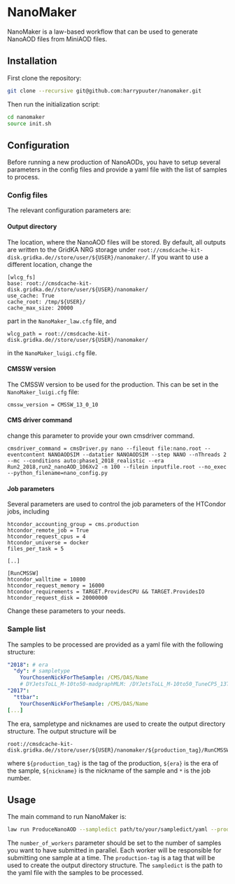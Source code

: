 # NanoMaker

NanoMaker is a law-based workflow that can be used to generate NanoAOD files from MiniAOD files.

## Installation

First clone the repository:

```bash
git clone --recursive git@github.com:harrypuuter/nanomaker.git
```

Then run the initialization script:

```bash
cd nanomaker
source init.sh
```

## Configuration

Before running a new production of NanoAODs, you have to setup several parameters in the config files and provide a yaml file with the list of samples to process.

### Config files

The relevant configuration parameters are:

#### Output directory

The location, where the NanoAOD files will be stored. By default, all outputs are written to the GridKA NRG storage under `root://cmsdcache-kit-disk.gridka.de//store/user/${USER}/nanomaker/`. If you want to use a different location, change the

```
[wlcg_fs]
base: root://cmsdcache-kit-disk.gridka.de//store/user/${USER}/nanomaker/
use_cache: True
cache_root: /tmp/${USER}/
cache_max_size: 20000
```

part in the `NanoMaker_law.cfg` file, and

```
wlcg_path = root://cmsdcache-kit-disk.gridka.de//store/user/${USER}/nanomaker/
```

in the `NanoMaker_luigi.cfg` file.

#### CMSSW version

The CMSSW version to be used for the production. This can be set in the `NanoMaker_luigi.cfg` file:

```
cmssw_version = CMSSW_13_0_10
```

#### CMS driver command

change this parameter to provide your own cmsdriver command.

```
cmsdriver_command = cmsDriver.py nano --fileout file:nano.root --eventcontent NANOAODSIM --datatier NANOAODSIM --step NANO --nThreads 2 --mc --conditions auto:phase1_2018_realistic --era Run2_2018,run2_nanoAOD_106Xv2 -n 100 --filein inputfile.root --no_exec --python_filename=nano_config.py
```

#### Job parameters

Several parameters are used to control the job parameters of the HTCondor jobs, including

```
htcondor_accounting_group = cms.production
htcondor_remote_job = True
htcondor_request_cpus = 4
htcondor_universe = docker
files_per_task = 5

[..]

[RunCMSSW]
htcondor_walltime = 10800
htcondor_request_memory = 16000
htcondor_requirements = TARGET.ProvidesCPU && TARGET.ProvidesIO
htcondor_request_disk = 20000000
```

Change these parameters to your needs.

### Sample list

The samples to be processed are provided as a yaml file with the following structure:

```yaml
"2018": # era
  "dy": # sampletype
    YourChosenNickForTheSample: /CMS/DAS/Name
    # DYJetsToLL_M-10to50-madgraphMLM: /DYJetsToLL_M-10to50_TuneCP5_13TeV-madgraphMLM-pythia8/RunIISummer20UL18MiniAODv2-106X_upgrade2018_realistic_v16_L1v1-v1/MINIAODSIM
"2017":
  "ttbar":
    YourChosenNickForTheSample: /CMS/DAS/Name
[...]
```

The era, sampletype and nicknames are used to create the output directory structure. The output structure will be

```
root://cmsdcache-kit-disk.gridka.de//store/user/${USER}/nanomaker/${production_tag}/RunCMSSW/{era}/${nickname}/${nickname}_*.root
```

where `${production_tag}` is the tag of the production, `${era}` is the era of the sample, `${nickname}` is the nickname of the sample and `*` is the job number.


## Usage

The main command to run NanoMaker is:

```bash
law run ProduceNanoAOD --sampledict path/to/your/sampledict/yaml --production-tag your_production_tag --workers number_of_workers
```

The `number_of_workers` parameter should be set to the number of samples you want to have submitted in parallel. Each worker will be responsible for submitting one sample at a time. The `production-tag` is a tag that will be used to create the output directory structure. The `sampledict` is the path to the yaml file with the samples to be processed.